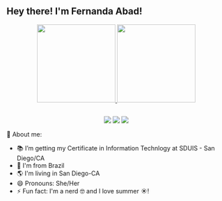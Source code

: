 ## Hey there! I'm Fernanda Abad!

<div align="center">
  <a href="https://github.com/feabad">
  <img height="180em" src="https://github-readme-stats.vercel.app/api?username=feabad&show_icons=true&theme=dracula&include_all_commits=true&count_private=true"/>
  <img height="180em" src="https://github-readme-stats.vercel.app/api/top-langs/?username=feabad&layout=compact&langs_count=7&theme=dracula"/>
</div>

  ##
  
  <div align="center"> 
  <a href="https://instagram.com/fe.abad" target="_blank"><img src="https://img.shields.io/badge/-Instagram-%23E4405F?style=for-the-badge&logo=instagram&logoColor=white" target="_blank"></a>
 	<a href = "mailto:fe_sanchez@icloud.com"><img src="https://img.shields.io/badge/-Gmail-%23333?style=for-the-badge&logo=gmail&logoColor=white" target="_blank"></a>
  <a href="https://www.linkedin.com/in/fernanda-sanchez-abad/" target="_blank"><img src="https://img.shields.io/badge/-LinkedIn-%230077B5?style=for-the-badge&logo=linkedin&logoColor=white" target="_blank"></a> 
  </div>

  
  🔎 About me:
  
- 📚 I’m getting my Certificate in Information Technlogy at SDUIS - San Diego/CA
- 🏡 I'm from Brazil
- 🌎 I'm living in San Diego-CA
- 😄 Pronouns: She/Her
- ⚡ Fun fact: I'm a nerd 🤓 and I love summer ☀️!
